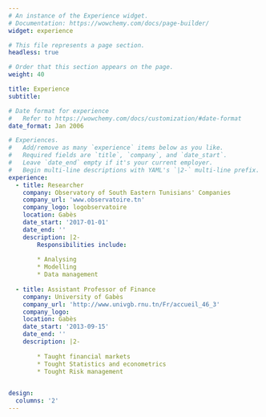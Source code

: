 ```yaml
---
# An instance of the Experience widget.
# Documentation: https://wowchemy.com/docs/page-builder/
widget: experience

# This file represents a page section.
headless: true

# Order that this section appears on the page.
weight: 40

title: Experience
subtitle:

# Date format for experience
#   Refer to https://wowchemy.com/docs/customization/#date-format
date_format: Jan 2006

# Experiences.
#   Add/remove as many `experience` items below as you like.
#   Required fields are `title`, `company`, and `date_start`.
#   Leave `date_end` empty if it's your current employer.
#   Begin multi-line descriptions with YAML's `|2-` multi-line prefix.
experience:
  - title: Researcher 
    company: Observatory of South Eastern Tunisians' Companies 
    company_url: 'www.observatoire.tn'
    company_logo: logobservatoire
    location: Gabès
    date_start: '2017-01-01'
    date_end: ''
    description: |2-
        Responsibilities include:
        
        * Analysing
        * Modelling
        * Data management
        
  - title: Assistant Professor of Finance
    company: University of Gabès
    company_url: 'http://www.univgb.rnu.tn/Fr/accueil_46_3'
    company_logo: 
    location: Gabès
    date_start: '2013-09-15'
    date_end: ''
    description: |2-
        
        * Taught financial markets
        * Tought Statistics and econometrics
        * Tought Risk management
  

design:
  columns: '2'
---
```

